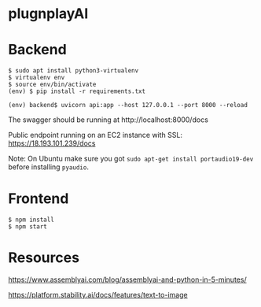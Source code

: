 # plugnplayAI


# Backend

```shell
$ sudo apt install python3-virtualenv
$ virtualenv env
$ source env/bin/activate
(env) $ pip install -r requirements.txt

(env) backend$ uvicorn api:app --host 127.0.0.1 --port 8000 --reload
```
The swagger should be running at http://localhost:8000/docs

Public endpoint running on an EC2 instance with SSL: https://18.193.101.239/docs

Note: On Ubuntu make sure you got `sudo apt-get install portaudio19-dev` before installing `pyaudio`.


# Frontend

```
$ npm install
$ npm start
```


# Resources

https://www.assemblyai.com/blog/assemblyai-and-python-in-5-minutes/

https://platform.stability.ai/docs/features/text-to-image
